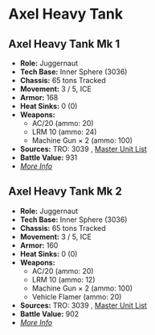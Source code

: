 # Axel Heavy Tank 

## Axel Heavy Tank Mk 1 

- **Role:** Juggernaut 
- **Tech Base:** Inner Sphere (3036) 
- **Chassis:** 65 tons Tracked 
- **Movement:** 3 / 5, ICE 
- **Armor:** 168 
- **Heat Sinks:** 0 (0) 
- **Weapons:** 
  - AC/20 (ammo: 20) 
  - LRM 10 (ammo: 24) 
  - Machine Gun × 2 (ammo: 100) 
- **Sources:** TRO: 3039 , [Master Unit List](http://masterunitlist.info/Unit/Details/180) 
- **Battle Value:** 931 
- [*More Info*](axel_heavy_tank/axel_heavy_tank_mk_1.md) 

## Axel Heavy Tank Mk 2 

- **Role:** Juggernaut 
- **Tech Base:** Inner Sphere (3036) 
- **Chassis:** 65 tons Tracked 
- **Movement:** 3 / 5, ICE 
- **Armor:** 160 
- **Heat Sinks:** 0 (0) 
- **Weapons:** 
  - AC/20 (ammo: 20) 
  - LRM 10 (ammo: 12) 
  - Machine Gun × 2 (ammo: 100) 
  - Vehicle Flamer (ammo: 20) 
- **Sources:** TRO: 3039 , [Master Unit List](http://masterunitlist.info/Unit/Details/181) 
- **Battle Value:** 902 
- [*More Info*](axel_heavy_tank/axel_heavy_tank_mk_2.md) 

